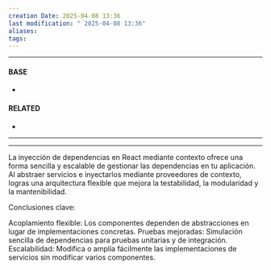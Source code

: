 ```yaml
---
creation Date: 2025-04-08 13:36
last modification: " 2025-04-08 13:36"
aliases: 
tags:
---
```

___
#### BASE
- 
#### RELATED
- 
___

___
La inyección de dependencias en React mediante contexto ofrece una forma sencilla y escalable de gestionar las dependencias en tu aplicación. Al abstraer servicios e inyectarlos mediante proveedores de contexto, logras una arquitectura flexible que mejora la testabilidad, la modularidad y la mantenibilidad.

Conclusiones clave:

Acoplamiento flexible: Los componentes dependen de abstracciones en lugar de implementaciones concretas.
Pruebas mejoradas: Simulación sencilla de dependencias para pruebas unitarias y de integración.
Escalabilidad: Modifica o amplía fácilmente las implementaciones de servicios sin modificar varios componentes.